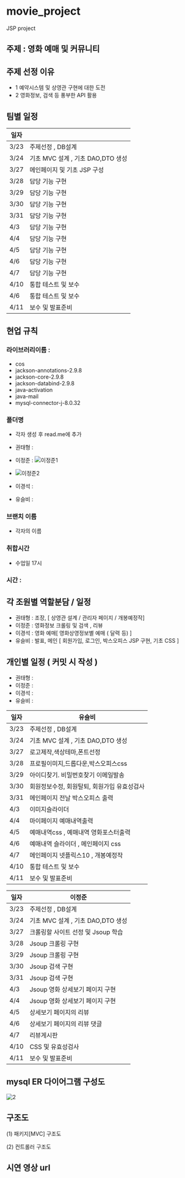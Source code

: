 # movie_project

JSP project


## 주제 : 영화 예매 및 커뮤니티


## 주제 선정 이유
* 1 예약시스템 및 상영관 구현에 대한 도전
* 2 영화정보, 검색 등 풍부한 API 활용


## 팀별 일정

| 일자 |  |
|---|---|
| 3/23 | 주제선정 , DB설계 |
| 3/24 | 기초 MVC 설계 , 기초 DAO,DTO 생성 |
| 3/27 | 메인페이지 및 기초 JSP 구성 |
| 3/28 | 담당 기능 구현 |
| 3/29 | 담당 기능 구현 |
| 3/30 | 담당 기능 구현 |
| 3/31 | 담당 기능 구현 |
| 4/3 | 담당 기능 구현 |
| 4/4 | 담당 기능 구현 |
| 4/5 | 담당 기능 구현 |
| 4/6  | 담당 기능 구현 |
| 4/7 | 담당 기능 구현 |
| 4/10 | 통합 테스트 및 보수 |
| 4/6 | 통합 테스트 및 보수 |
| 4/11 | 보수 및 발표준비 |

## 현업 규칙

### 라이브러리이름 : 
* cos
* jackson-annotations-2.9.8
* jackson-core-2.9.8
* jackson-databind-2.9.8
* java-activation
* java-mail
* mysql-connector-j-8.0.32
### 폴더명
* 각자 생성 후 read.me에 추가
* 권태형 : 
* 이정준 : ![이정준1](https://user-images.githubusercontent.com/120459763/231026029-3bfa5f2e-03bc-4f86-a9f4-b51a16997bf0.jpg)
* ![이정준2](https://user-images.githubusercontent.com/120459763/231026036-e9962e85-63d8-46a3-8924-cb9c316c0ffa.jpg)


* 이경석 : 
* 유슬비 : 
### 브랜치 이름
* 각자의 이름
### 취합시간
* 수업일 17시
### 시간 : 

## 각 조원별 역할분담 / 일정

* 권태형 : 조장, [ 상영관 설계 / 관리자 페이지 / 개봉예정작]
* 이정준 : 영화정보 크롤링 및 검색 , 리뷰
* 이경석 : 영화 예매[ 영화상영정보별 예매 ( 달력 등) ] 
* 유슬비 : 발표, 메인 [ 회원가입, 로그인, 박스오피스 JSP 구현, 기초 CSS ]

## 개인별 일정 ( 커밋 시 작성 )
* 권태형 : 
* 이정준 : 
* 이경석 :
* 유슬비 : 

| 일자 | 유슬비 |
|---|---|
| 3/23 | 주제선정 , DB설계 |
| 3/24 | 기초 MVC 설계 , 기초 DAO,DTO 생성 |
| 3/27 | 로고제작,색상테마,폰트선정 |
| 3/28 | 프로필이미지,드롭다운,박스오피스css |
| 3/29 | 아이디찾기. 비밀번호찾기 이메일발송 |
| 3/30 | 회원정보수정, 회원탈퇴, 회원가입 유효성검사 |
| 3/31 | 메인페이지 전날 박스오피스 출력 |
| 4/3 | 이미지슬라이더 |
| 4/4 | 마이페이지 예매내역출력 |
| 4/5 | 예매내역css , 예매내역 영화포스터출력 |
| 4/6  | 예매내역 슬라이더 , 메인페이지 css |
| 4/7 | 메인페이지 넷플릭스10 , 개봉예정작  |
| 4/10 | 통합 테스트 및 보수 |
| 4/11 | 보수 및 발표준비 |

| 일자 | 이정준 |
|---|---|
| 3/23 | 주제선정 , DB설계 |
| 3/24 | 기초 MVC 설계 , 기초 DAO,DTO 생성 |
| 3/27 | 크롤링할 사이트 선정 및 Jsoup 학습 |
| 3/28 | Jsoup 크롤링 구현 |
| 3/29 | Jsoup 크롤링 구현 |
| 3/30 | Jsoup 검색 구현 |
| 3/31 | Jsoup 검색 구현 |
| 4/3 | Jsoup 영화 상세보기 페이지 구현 |
| 4/4 | Jsoup 영화 상세보기 페이지 구현 |
| 4/5 | 상세보기 페이지의 리뷰  |
| 4/6  | 상세보기 페이지의 리뷰 댓글 |
| 4/7 | 리뷰게시판 |
| 4/10 | CSS 및 유효성검사 |
| 4/11 | 보수 및 발표준비 |

## mysql ER 다이어그램 구성도

![2](https://user-images.githubusercontent.com/67307023/227147076-d9655d02-a02a-4a42-9891-06af378b56f8.png)




## 구조도


(1) 패키지[MVC] 구조도




(2) 컨트롤러 구조도



## 시연 영상 url


